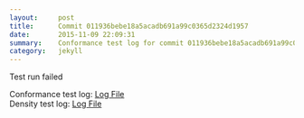 ```yaml
---
layout:     post
title:      Commit 011936bebe18a5acadb691a99c0365d2324d1957
date:       2015-11-09 22:09:31
summary:    Conformance test log for commit 011936bebe18a5acadb691a99c0365d2324d1957.
category:   jekyll
---
```


Test run failed

Conformance test log: [Log File](http://s3-us-west-2.amazonaws.com/kraken-e2e-logs/conformance/kraken_011936bebe18a5acadb691a99c0365d2324d1957_conformance.log)   
Density test log: [Log File](http://s3-us-west-2.amazonaws.com/kraken-e2e-logs/conformance/kraken_011936bebe18a5acadb691a99c0365d2324d1957_density.log)    
